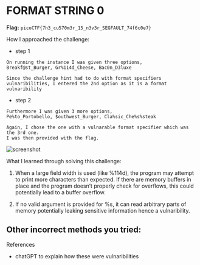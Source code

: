 # FORMAT STRING 0

**Flag:** `picoCTF{7h3_cu570m3r_15_n3v3r_SEGFAULT_74f6c0e7}`

How I approached the challenge:

- step 1

```
On running the instance I was given three options,
Breakf@st_Burger, Gr%114d_Cheese, Bac0n_D3luxe

Since the challenge hint had to do with format specifiers vulnaribilities, I entered the 2nd option as it is a format vulnaribility
```

- step 2

```
Furthermore I was given 3 more options,
Pe%to_Portobello, $outhwest_Burger, Cla%sic_Che%s%steak

Again, I chose the one with a vulnarable format specifier which was the 3rd one.
I was then provided with the flag.
```

![screenshot](./screenshot.png)

What I learned through solving this challenge:

1. When a large field width is used (like %114d), the program may attempt to print more characters than expected. If there are memory buffers in place and the program doesn’t properly check for overflows, this could potentially lead to a buffer overflow.
   
2. If no valid argument is provided for %s, it can read arbitrary parts of memory potentially leaking sensitive information hence a vulnaribility.

Other incorrect methods you tried:
-

References
- chatGPT to explain how these were vulnaribilities
